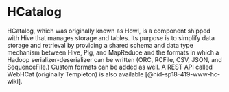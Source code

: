 HCatalog
========

HCatalog, which was originally known as Howl, is a component shipped
with Hive that manages storage and tables. Its purpose is to simplify
data storage and retrieval by providing a shared schema and data type
mechanism between Hive, Pig, and MapReduce and the formats in which a
Hadoop serializer-deserializer can be written (ORC, RCFile, CSV, JSON,
and SequenceFile.) Custom formats can be added as well. A REST API
called WebHCat (originally Templeton) is also
available [@hid-sp18-419-www-hc-wiki].
